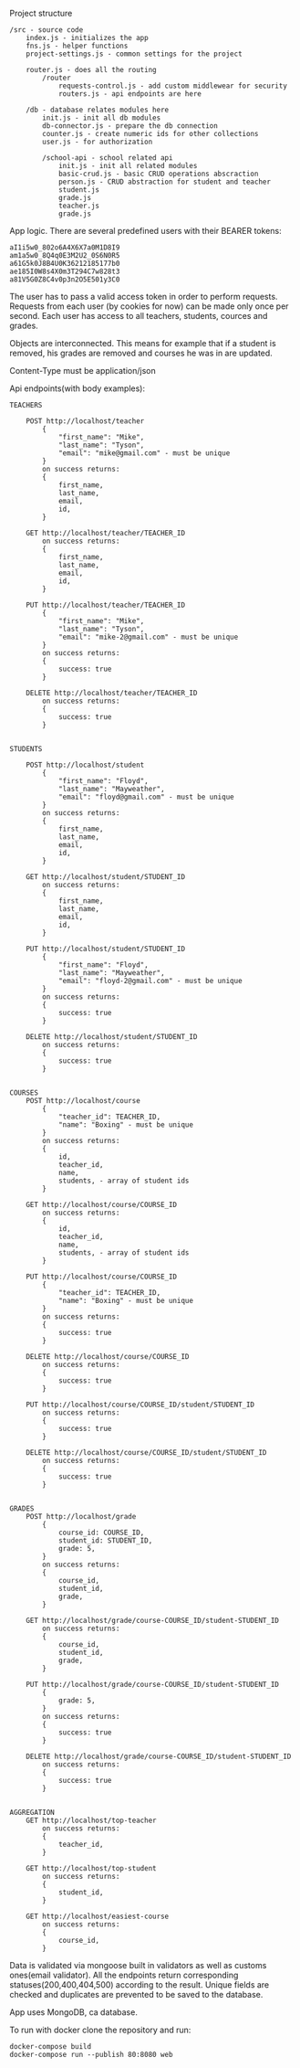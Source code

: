 Project structure

	/src - source code
		index.js - initializes the app
		fns.js - helper functions
		project-settings.js - common settings for the project
		
		router.js - does all the routing
			/router
				requests-control.js - add custom middlewear for security
				routers.js - api endpoints are here
		
		/db - database relates modules here
			init.js - init all db modules
			db-connector.js - prepare the db connection
			counter.js - create numeric ids for other collections
			user.js - for authorization
			
			/school-api - school related api
				init.js - init all related modules
				basic-crud.js - basic CRUD operations abscraction
				person.js - CRUD abstraction for student and teacher
				student.js
				grade.js
				teacher.js
				grade.js

		
App logic.
There are several predefined users with their BEARER tokens:

	aI1i5w0_802o6A4X6X7a0M1D8I9
	am1a5w0_8Q4q0E3M2U2_0S6N0R5
	a61G5k0J8B4U0K36212185177b0
	ae185I0W8s4X0m3T294C7w828t3
	a81V5G0Z8C4v0p3n2O5E501y3C0

The user has to pass a valid access token in order to perform requests.
Requests from each user (by cookies for now) can be made only once per second.
Each user has access to all teachers, students, cources and grades.

Objects are interconnected. This means for example that if a student is removed, his grades are removed and courses he was in are updated.  

Content-Type must be application/json

Api endpoints(with body examples):

	TEACHERS
	
		POST http://localhost/teacher
			{
				"first_name": "Mike",
				"last_name": "Tyson",
				"email": "mike@gmail.com" - must be unique
			}
			on success returns:
			{
				first_name, 
				last_name,
				email,
				id,
			}
			
		GET http://localhost/teacher/TEACHER_ID
			on success returns:
			{
				first_name, 
				last_name,
				email,
				id,
			}
			
		PUT http://localhost/teacher/TEACHER_ID
			{
				"first_name": "Mike",
				"last_name": "Tyson",
				"email": "mike-2@gmail.com" - must be unique
			}
			on success returns:
			{
				success: true
			}
			
		DELETE http://localhost/teacher/TEACHER_ID
			on success returns:
			{
				success: true
			}
	
	
	STUDENTS
	
		POST http://localhost/student
			{
				"first_name": "Floyd",
				"last_name": "Mayweather",
				"email": "floyd@gmail.com" - must be unique
			}
			on success returns:
			{
				first_name, 
				last_name,
				email,
				id,
			}
			
		GET http://localhost/student/STUDENT_ID
			on success returns:
			{
				first_name, 
				last_name,
				email,
				id,
			}
			
		PUT http://localhost/student/STUDENT_ID
			{
				"first_name": "Floyd",
				"last_name": "Mayweather",
				"email": "floyd-2@gmail.com" - must be unique
			}
			on success returns:
			{
				success: true
			}
			
		DELETE http://localhost/student/STUDENT_ID
			on success returns:
			{
				success: true
			}
	
	
	COURSES
		POST http://localhost/course
			{
				"teacher_id": TEACHER_ID,
				"name": "Boxing" - must be unique
			}
			on success returns:
			{
				id,
				teacher_id,
				name,
				students, - array of student ids
			}
			
		GET http://localhost/course/COURSE_ID
			on success returns:
			{
				id,
				teacher_id,
				name,
				students, - array of student ids
			}
			
		PUT http://localhost/course/COURSE_ID
			{
				"teacher_id": TEACHER_ID,
				"name": "Boxing" - must be unique
			}
			on success returns:
			{
				success: true
			}
			
		DELETE http://localhost/course/COURSE_ID
			on success returns:
			{
				success: true
			}
			
		PUT http://localhost/course/COURSE_ID/student/STUDENT_ID
			on success returns:
			{
				success: true
			}
			
		DELETE http://localhost/course/COURSE_ID/student/STUDENT_ID
			on success returns:
			{
				success: true
			}
	
	
	GRADES
		POST http://localhost/grade
			{
				course_id: COURSE_ID,
				student_id: STUDENT_ID,
				grade: 5,
			}
			on success returns:
			{
				course_id,
				student_id,
				grade,
			}
			
		GET http://localhost/grade/course-COURSE_ID/student-STUDENT_ID
			on success returns:
			{
				course_id,
				student_id,
				grade,
			}
			
		PUT http://localhost/grade/course-COURSE_ID/student-STUDENT_ID
			{
				grade: 5,
			}
			on success returns:
			{
				success: true
			}
			
		DELETE http://localhost/grade/course-COURSE_ID/student-STUDENT_ID
			on success returns:
			{
				success: true
			}
	
	
	AGGREGATION
		GET http://localhost/top-teacher
			on success returns:
			{
				teacher_id,
			}
		
		GET http://localhost/top-student
			on success returns:
			{
				student_id,
			}
			
		GET http://localhost/easiest-course
			on success returns:
			{
				course_id,
			}


Data is validated via mongoose built in validators as well as customs ones(email validator).
All the endpoints return corresponding statuses(200,400,404,500) according to the result.
Unique fields are checked and duplicates are prevented to be saved to the database.

App uses MongoDB, ca database.

To run with docker clone the repository and run:

	docker-compose build
	docker-compose run --publish 80:8080 web















